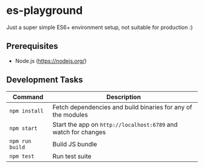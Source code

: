 # es-playground

Just a super simple ES6+ environment setup, not suitable for production :)

## Prerequisites

* Node.js (https://nodejs.org/)

## Development Tasks

| Command | Description |
|---------|-------------|
| `npm install` | Fetch dependencies and build binaries for any of the modules |
| `npm start` | Start the app on `http://localhost:6789` and watch for changes |
| `npm run build` | Build JS bundle |
| `npm test` | Run test suite |
